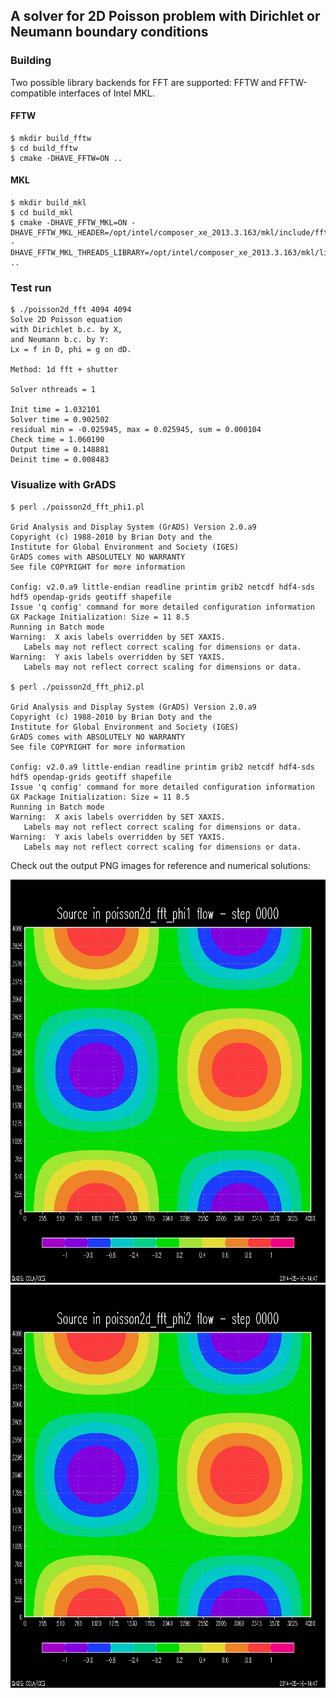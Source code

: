 ## A solver for 2D Poisson problem with Dirichlet or Neumann boundary conditions

### Building

Two possible library backends for FFT are supported: FFTW and FFTW-compatible interfaces of Intel MKL.

#### FFTW

```
$ mkdir build_fftw
$ cd build_fftw
$ cmake -DHAVE_FFTW=ON ..
```

#### MKL

```
$ mkdir build_mkl
$ cd build_mkl
$ cmake -DHAVE_FFTW_MKL=ON -DHAVE_FFTW_MKL_HEADER=/opt/intel/composer_xe_2013.3.163/mkl/include/fftw/ -DHAVE_FFTW_MKL_THREADS_LIBRARY=/opt/intel/composer_xe_2013.3.163/mkl/lib/intel64/ ..
```

### Test run

```
$ ./poisson2d_fft 4094 4094
Solve 2D Poisson equation
with Dirichlet b.c. by X,
and Neumann b.c. by Y:
Lx = f in D, phi = g on dD.

Method: 1d fft + shutter

Solver nthreads = 1

Init time = 1.032101
Solver time = 0.902502
residual min = -0.025945, max = 0.025945, sum = 0.000104
Check time = 1.060190
Output time = 0.148881
Deinit time = 0.008483
```

### Visualize with GrADS

```
$ perl ./poisson2d_fft_phi1.pl 

Grid Analysis and Display System (GrADS) Version 2.0.a9
Copyright (c) 1988-2010 by Brian Doty and the
Institute for Global Environment and Society (IGES)
GrADS comes with ABSOLUTELY NO WARRANTY
See file COPYRIGHT for more information

Config: v2.0.a9 little-endian readline printim grib2 netcdf hdf4-sds hdf5 opendap-grids geotiff shapefile
Issue 'q config' command for more detailed configuration information
GX Package Initialization: Size = 11 8.5 
Running in Batch mode
Warning:  X axis labels overridden by SET XAXIS.
   Labels may not reflect correct scaling for dimensions or data.
Warning:  Y axis labels overridden by SET YAXIS.
   Labels may not reflect correct scaling for dimensions or data.

$ perl ./poisson2d_fft_phi2.pl 

Grid Analysis and Display System (GrADS) Version 2.0.a9
Copyright (c) 1988-2010 by Brian Doty and the
Institute for Global Environment and Society (IGES)
GrADS comes with ABSOLUTELY NO WARRANTY
See file COPYRIGHT for more information

Config: v2.0.a9 little-endian readline printim grib2 netcdf hdf4-sds hdf5 opendap-grids geotiff shapefile
Issue 'q config' command for more detailed configuration information
GX Package Initialization: Size = 11 8.5 
Running in Batch mode
Warning:  X axis labels overridden by SET XAXIS.
   Labels may not reflect correct scaling for dimensions or data.
Warning:  Y axis labels overridden by SET YAXIS.
   Labels may not reflect correct scaling for dimensions or data.
```

Check out the output PNG images for reference and numerical solutions:

![poisson2d_fft_phi1_0000.png](images/poisson2d_fft_phi1_0000.png)
![poisson2d_fft_phi2_0000.png](images/poisson2d_fft_phi2_0000.png)

